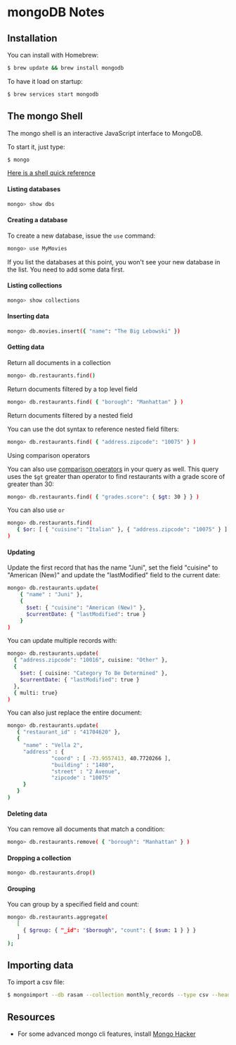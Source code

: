 # mongoDB Notes

## Installation

You can install with Homebrew:

```bash
$ brew update && brew install mongodb
```

To have it load on startup:

```bash
$ brew services start mongodb
```

## The mongo Shell

The mongo shell is an interactive JavaScript interface to MongoDB.

To start it, just type:

```bash
$ mongo
```

[Here is a shell quick reference](https://docs.mongodb.com/manual/reference/mongo-shell/)

#### Listing databases

```bash
mongo> show dbs
```

#### Creating a database

To create a new database, issue the `use` command:

```bash
mongo> use MyMovies
```

If you list the databases at this point, you won't see your new database in the list.  You need to add some data first.

#### Listing collections

```bash
mongo> show collections
```

#### Inserting data

```bash
mongo> db.movies.insert({ "name": "The Big Lebowski" })
```

#### Getting data

Return all documents in a collection

```bash
mongo> db.restaurants.find()
```

Return documents filtered by a top level field

```bash
mongo> db.restaurants.find( { "borough": "Manhattan" } )
```

Return documents filtered by a nested field

You can use the dot syntax to reference nested field filters:

```bash
mongo> db.restaurants.find( { "address.zipcode": "10075" } )
```

Using comparison operators

You can also use [comparison operators](https://docs.mongodb.com/manual/reference/operator/query-comparison/) in your query as well.  This query uses the `$gt` greater than operator to find restaurants with a grade score of greater than 30:

```bash
mongo> db.restaurants.find( { "grades.score": { $gt: 30 } } )
```

You can also use `or`

```bash
mongo> db.restaurants.find(
   { $or: [ { "cuisine": "Italian" }, { "address.zipcode": "10075" } ] }
)
```

#### Updating

Update the first record that has the name "Juni", set the field "cuisine" to "American (New)" and update the "lastModified" field to the current date:

```bash
mongo> db.restaurants.update(
    { "name" : "Juni" },
    {
      $set: { "cuisine": "American (New)" },
      $currentDate: { "lastModified": true }
    }
)
```

You can update multiple records with:

```bash
mongo> db.restaurants.update(
  { "address.zipcode": "10016", cuisine: "Other" },
  {
    $set: { cuisine: "Category To Be Determined" },
    $currentDate: { "lastModified": true }
  },
  { multi: true}
)
```

You can also just replace the entire document:

```bash
mongo> db.restaurants.update(
   { "restaurant_id" : "41704620" },
   {
     "name" : "Vella 2",
     "address" : {
              "coord" : [ -73.9557413, 40.7720266 ],
              "building" : "1480",
              "street" : "2 Avenue",
              "zipcode" : "10075"
     }
   }
)
```

#### Deleting data

You can remove all documents that match a condition:

```bash
mongo> db.restaurants.remove( { "borough": "Manhattan" } )
```

#### Dropping a collection

```bash
mongo> db.restaurants.drop()
```

#### Grouping

You can group by a specified field and count:

```bash
mongo> db.restaurants.aggregate(
   [
     { $group: { "_id": "$borough", "count": { $sum: 1 } } }
   ]
);
```

## Importing data

To import a csv file:

```bash
$ mongoimport --db rasam --collection monthly_records --type csv --headerline --file monthly_records.csv
```

## Resources

* For some advanced mongo cli features, install [Mongo Hacker](https://github.com/TylerBrock/mongo-hacker)

